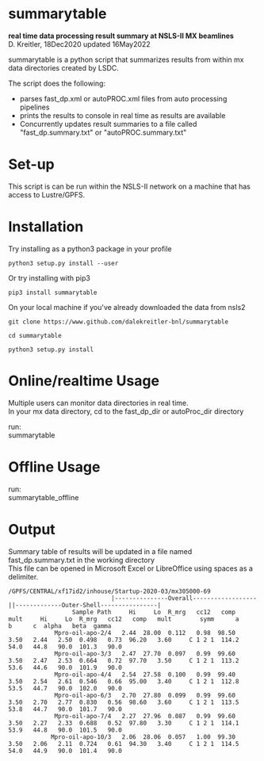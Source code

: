 # summarytable
**real time data processing result summary at NSLS-II MX beamlines**</br>
D. Kreitler, 18Dec2020
updated 16May2022

summarytable is a python script that summarizes results from within mx data directories created by LSDC.

The script does the following:
* parses fast_dp.xml or autoPROC.xml files from auto processing pipelines
* prints the results to console in real time as results are available
* Concurrently updates result summaries to a file called "fast_dp.summary.txt" or "autoPROC.summary.txt"

# Set-up
This script is can be run within the NSLS-II network on a machine that has access to Lustre/GPFS.</br>

# Installation
Try installing as a python3 package in your profile </br>
```
python3 setup.py install --user
```

Or try installing with pip3 </br>
```
pip3 install summarytable
```

On your local machine if you've already downloaded the data from nsls2 </br>

```
git clone https://www.github.com/dalekreitler-bnl/summarytable

cd summarytable

python3 setup.py install
```


# Online/realtime Usage
Multiple users can monitor data directories in real time.</br>
In your mx data directory, cd to the fast_dp_dir or autoProc_dir directory</br>

run:</br>
summarytable

# Offline Usage
run:</br>
summarytable_offline

# Output
Summary table of results will be updated in a file named fast_dp.summary.txt in the working directory</br>
This file can be opened in Microsoft Excel or LibreOffice using spaces as a delimiter.
```
/GPFS/CENTRAL/xf17id2/inhouse/Startup-2020-03/mx305000-69
                             |---------------Overall------------------||-------------Outer-Shell----------------|
                  Sample Path     Hi     Lo  R_mrg   cc12   comp   mult     Hi     Lo  R_mrg   cc12   comp   mult        symm      a      b      c  alpha   beta  gamma
             Mpro-oil-apo-2/4   2.44  28.00  0.112   0.98  98.50   3.50   2.44   2.50  0.498   0.73  96.20   3.60     C 1 2 1  114.2   54.0   44.8   90.0  101.3   90.0
             Mpro-oil-apo-3/3   2.47  27.70  0.097   0.99  99.60   3.50   2.47   2.53  0.664   0.72  97.70   3.50     C 1 2 1  113.2   53.6   44.6   90.0  101.9   90.0
             Mpro-oil-apo-4/4   2.54  27.58  0.100   0.99  99.40   3.50   2.54   2.61  0.546   0.66  95.00   3.40     C 1 2 1  112.8   53.5   44.7   90.0  102.0   90.0
             Mpro-oil-apo-6/3   2.70  27.80  0.099   0.99  99.60   3.50   2.70   2.77  0.830   0.56  98.60   3.60     C 1 2 1  113.5   53.8   44.7   90.0  101.7   90.0
             Mpro-oil-apo-7/4   2.27  27.96  0.087   0.99  99.60   3.50   2.27   2.33  0.688   0.52  97.80   3.30     C 1 2 1  114.1   53.9   44.8   90.0  101.5   90.0
            Mpro-oil-apo-10/3   2.06  28.06  0.057   1.00  99.30   3.50   2.06   2.11  0.724   0.61  94.30   3.40     C 1 2 1  114.5   54.0   44.9   90.0  101.4   90.0
```
